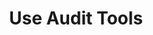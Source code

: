---
sidebar_position: 4
title: "Use Audit Tools"
sidebar_label: "Use Audit Tools"
description: "Utilize security audit utilities in Debian platforms - operate audit software, use compliance tools, leverage security scanners, and implement comprehensive audit solutions."
keywords:
  - "debian audit tools"
  - "security audit utilities"
  - "compliance tools"
  - "security scanners"
  - "audit software"
tags:
  - debian
  - audit-tools
  - security-utilities
  - compliance-tools
  - security-scanners
slug: /linux/debian/security/security-audit/use-audit-tools
---